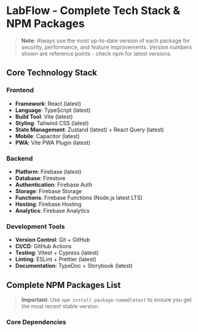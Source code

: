 # LabFlow - Complete Tech Stack & NPM Packages

> **Note**: Always use the most up-to-date version of each package for security, performance, and feature improvements. Version numbers shown are reference points - check npm for latest versions.

## Core Technology Stack

### Frontend
- **Framework**: React (latest)
- **Language**: TypeScript (latest)
- **Build Tool**: Vite (latest)
- **Styling**: Tailwind CSS (latest)
- **State Management**: Zustand (latest) + React Query (latest)
- **Mobile**: Capacitor (latest)
- **PWA**: Vite PWA Plugin (latest)

### Backend
- **Platform**: Firebase (latest)
- **Database**: Firestore
- **Authentication**: Firebase Auth
- **Storage**: Firebase Storage
- **Functions**: Firebase Functions (Node.js latest LTS)
- **Hosting**: Firebase Hosting
- **Analytics**: Firebase Analytics

### Development Tools
- **Version Control**: Git + GitHub
- **CI/CD**: GitHub Actions
- **Testing**: Vitest + Cypress (latest)
- **Linting**: ESLint + Prettier (latest)
- **Documentation**: TypeDoc + Storybook (latest)

## Complete NPM Packages List

> **Important**: Use `npm install package-name@latest` to ensure you get the most recent stable version.

### Core Dependencies